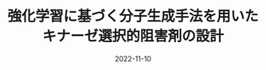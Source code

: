 ---
title: '強化学習に基づく分子生成手法を用いたキナーゼ選択的阻害剤の設計'
authors:
- 吉澤竜哉
- 石田祥一
- 佐藤朋広
- 大田雅照
- 本間光貴
- 寺山慧
date: '2022-11-10'
publishDate:
# publication_types:
# - paper-conference
# publication: '強化学習に基づく分子生成手法を用いたキナーゼ選択的阻害剤の設計. 第50回構造活性相関シンポジウム. 2022/11/10'
publication: '第50回構造活性相関シンポジウム. 2022/11/10'
links:
- name: SAR Presentation Award受賞
  url: https://www.tsurumi.yokohama-cu.ac.jp/news/20230111hoshino_yoshizawa.html
---